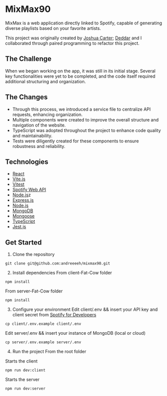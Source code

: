 # MixMax90
MixMax is a web application directly linked to Spotify, capable of generating diverse playlists based on your favorite artists.

This project was originally created by [Joshua Carter](https://github.com/joshuajcarter/mixmax90); [Deddar](https://github.com/vertig0matrix) and I collaborated through paired programming to refactor this project.

## The Challenge
When we began working on the app, it was still in its initial stage. Several key functionalities were yet to be completed, and the code itself required additional structuring and organization.

## The Changes
- Through this process, we introduced a service file to centralize API requests, enhancing organization.
- Multiple components were created to improve the overall structure and navigation of the website.
- TypeScript was adopted throughout the project to enhance code quality and maintainability.
- Tests were diligently created for these components to ensure robustness and reliability.

## Technologies

- [React](https://react.dev/)
- [Vite.js](https://vitejs.dev/)
- [Vitest](https://vitest.dev/)
- [Spotify Web API](https://developer.spotify.com/documentation/web-api)
- [Node.js](https://nodejs.org/en)z
- [Express.js](https://expressjs.com/)
- [Node.js](https://nodejs.org/en)
- [MongoDB](https://www.mongodb.com/)
- [Mongoose](https://mongoosejs.com/)
- [TypeScript](https://www.typescriptlang.org/)
- [Jest.js](https://jestjs.io/)

## Get Started
1. Clone the repository
```
git clone git@github.com:andreeeeh/mixmax90.git
```

2. Install dependencies
From client-Fat-Cow folder
```
npm install
```
From server-Fat-Cow folder
```
npm install
```

3. Configure your environment
Edit client/.env && insert your API key and client secret from [Spotify for Developers](https://developer.spotify.com/documentation/web-api)
```
cp client/.env.example client/.env
```
Edit server/.env && insert your instance of MongoDB (local or cloud)
```
cp server/.env.example server/.env
```

4. Run the project
From the root folder

Starts the client
```
npm run dev:client
```
Starts the server
```
npm run dev:server
```
